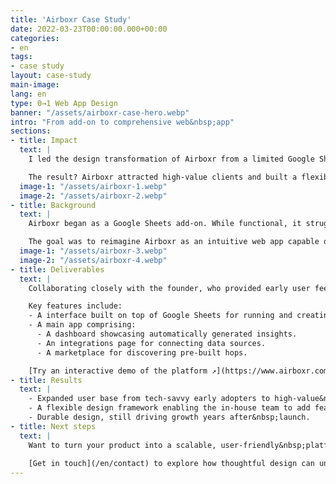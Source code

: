 ```yaml
---
title: 'Airboxr Case Study'
date: 2022-03-23T00:00:00.000+00:00
categories:
- en
tags:
- case study
layout: case-study
main-image: 
lang: en
type: 0→1 Web App Design
banner: "/assets/airboxr-case-hero.webp"
intro: "From add-on to comprehensive web&nbsp;app"
sections:
- title: Impact
  text: | 
    I led the design transformation of Airboxr from a limited Google Sheets add-on to a robust web application.

    The result? Airboxr attracted high-value clients and built a flexible component library, empowering the team to add new features seamlessly, even years after the 2022 launch.
  image-1: "/assets/airboxr-1.webp"
  image-2: "/assets/airboxr-2.webp"
- title: Background
  text: | 
    Airboxr began as a Google Sheets add-on. While functional, it struggled with discoverability and usability—few users are even aware of add-ons, and the format imposed significant limitations.

    The goal was to reimagine Airboxr as an intuitive web app capable of pulling data from multiple sources, delivering automated insights, and providing a seamless, beginner-friendly experience.
  image-1: "/assets/airboxr-3.webp"
  image-2: "/assets/airboxr-4.webp"
- title: Deliverables
  text: |
    Collaborating closely with the founder, who provided early user feedback, I designed a comprehensive web application from scratch (0→1).

    Key features include:
    - A interface built on top of Google Sheets for running and creating “hops”—custom recipes that pull data from multiple sources into Google Sheets, with predefined sorting and filtering rules.
    - A main app comprising:
      - A dashboard showcasing automatically generated insights.
      - An integrations page for connecting data sources.
      - A marketplace for discovering pre-built hops.

    [Try an interactive demo of the platform ↗](https://www.airboxr.com/interactive-demo)
- title: Results
  text: |
    - Expanded user base from tech-savvy early adopters to high-value&nbsp;brands.
    - A flexible design framework enabling the in-house team to add features&nbsp;easily.
    - Durable design, still driving growth years after&nbsp;launch.
- title: Next steps
  text: |
    Want to turn your product into a scalable, user-friendly&nbsp;platform? 
    
    [Get in touch](/en/contact) to explore how thoughtful design can unlock its&nbsp;potential.
---
```

